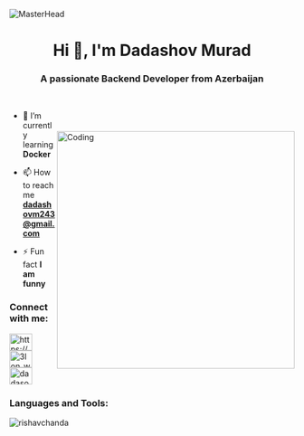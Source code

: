 ![MasterHead](https://mir-s3-cdn-cf.behance.net/project_modules/max_1200/79731568097599.5b50bca477735.jpg)
<h1 align="center">Hi 👋, I'm Dadashov Murad</h1>
<h3 align="center">A passionate Backend Developer from Azerbaijan</h3>
<br/>

<img align="right" alt="Coding" width="420" height="420" src="https://cdn.dribbble.com/users/1162077/screenshots/3848914/programmer.gif" style="margin-top: 50px;">



- 🌱 I’m currently learning **Docker**

- 📫 How to reach me **dadashovm243@gmail.com**

- ⚡ Fun fact **I am funny**

<h3 align="left">Connect with me:</h3>
<p align="left">
<a href="https://fb.com/https://www.facebook.com/profile.php?id=100008144686598" target="blank"><img align="center" src="https://raw.githubusercontent.com/rahuldkjain/github-profile-readme-generator/master/src/images/icons/Social/facebook.svg" alt="https://www.facebook.com/profile.php?id=100008144686598" height="30" width="40" /></a>
<a href="https://www.youtube.com/c/3lon_win" target="blank"><img align="center" src="https://raw.githubusercontent.com/rahuldkjain/github-profile-readme-generator/master/src/images/icons/Social/youtube.svg" alt="3lon_win" height="30" width="40" /></a>
<a href="https://linkedin.com/in/dadasovm" target="blank"><img align="center" src="https://raw.githubusercontent.com/rahuldkjain/github-profile-readme-generator/master/src/images/icons/Social/linked-in-alt.svg" alt="dadasovm" height="30" width="40" /></a>
</p>


<h3 align="left">Languages and Tools:</h3>

<p><img align="left" src="https://github-readme-stats.vercel.app/api/top-langs?username=dadasovmurad&show_icons=true&locale=en&layout=compact&theme=tokyonight" alt="rishavchanda" /></p>

